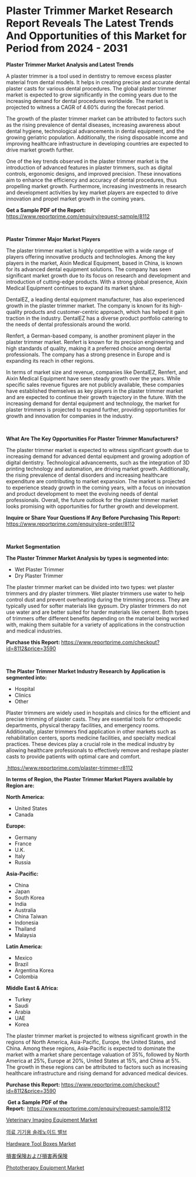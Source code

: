 <p><h1>Plaster Trimmer Market Research Report Reveals The Latest Trends And Opportunities of this Market for Period from 2024 - 2031</h1></p><p><strong>Plaster Trimmer Market Analysis and Latest Trends</strong></p>
<p><p>A plaster trimmer is a tool used in dentistry to remove excess plaster material from dental models. It helps in creating precise and accurate dental plaster casts for various dental procedures. The global plaster trimmer market is expected to grow significantly in the coming years due to the increasing demand for dental procedures worldwide. The market is projected to witness a CAGR of 4.60% during the forecast period.</p><p>The growth of the plaster trimmer market can be attributed to factors such as the rising prevalence of dental diseases, increasing awareness about dental hygiene, technological advancements in dental equipment, and the growing geriatric population. Additionally, the rising disposable income and improving healthcare infrastructure in developing countries are expected to drive market growth further.</p><p>One of the key trends observed in the plaster trimmer market is the introduction of advanced features in plaster trimmers, such as digital controls, ergonomic designs, and improved precision. These innovations aim to enhance the efficiency and accuracy of dental procedures, thus propelling market growth. Furthermore, increasing investments in research and development activities by key market players are expected to drive innovation and propel market growth in the coming years.</p></p>
<p><strong>Get a Sample PDF of the Report:&nbsp;</strong> <a href="https://www.reportprime.com/enquiry/request-sample/8112">https://www.reportprime.com/enquiry/request-sample/8112</a></p>
<p>&nbsp;</p>
<p><strong>Plaster Trimmer Major Market Players</strong></p>
<p><p>The plaster trimmer market is highly competitive with a wide range of players offering innovative products and technologies. Among the key players in the market, Aixin Medical Equipment, based in China, is known for its advanced dental equipment solutions. The company has seen significant market growth due to its focus on research and development and introduction of cutting-edge products. With a strong global presence, Aixin Medical Equipment continues to expand its market share.</p><p>DentalEZ, a leading dental equipment manufacturer, has also experienced growth in the plaster trimmer market. The company is known for its high-quality products and customer-centric approach, which has helped it gain traction in the industry. DentalEZ has a diverse product portfolio catering to the needs of dental professionals around the world.</p><p>Renfert, a German-based company, is another prominent player in the plaster trimmer market. Renfert is known for its precision engineering and high standards of quality, making it a preferred choice among dental professionals. The company has a strong presence in Europe and is expanding its reach in other regions.</p><p>In terms of market size and revenue, companies like DentalEZ, Renfert, and Aixin Medical Equipment have seen steady growth over the years. While specific sales revenue figures are not publicly available, these companies have established themselves as key players in the plaster trimmer market and are expected to continue their growth trajectory in the future. With the increasing demand for dental equipment and technology, the market for plaster trimmers is projected to expand further, providing opportunities for growth and innovation for companies in the industry.</p></p>
<p>&nbsp;</p>
<p><strong>What Are The Key Opportunities For Plaster Trimmer Manufacturers?</strong></p>
<p><p>The plaster trimmer market is expected to witness significant growth due to increasing demand for advanced dental equipment and growing adoption of digital dentistry. Technological advancements, such as the integration of 3D printing technology and automation, are driving market growth. Additionally, the rising prevalence of dental disorders and increasing healthcare expenditure are contributing to market expansion. The market is projected to experience steady growth in the coming years, with a focus on innovation and product development to meet the evolving needs of dental professionals. Overall, the future outlook for the plaster trimmer market looks promising with opportunities for further growth and development.</p></p>
<p><strong>Inquire or Share Your Questions If Any Before Purchasing This Report:</strong> <a href="https://www.reportprime.com/enquiry/pre-order/8112">https://www.reportprime.com/enquiry/pre-order/8112</a></p>
<p>&nbsp;</p>
<p><strong>Market Segmentation</strong></p>
<p><strong>The Plaster Trimmer Market Analysis by types is segmented into:</strong></p>
<p><ul><li>Wet Plaster Trimmer</li><li>Dry Plaster Trimmer</li></ul></p>
<p><p>The plaster trimmer market can be divided into two types: wet plaster trimmers and dry plaster trimmers. Wet plaster trimmers use water to help control dust and prevent overheating during the trimming process. They are typically used for softer materials like gypsum. Dry plaster trimmers do not use water and are better suited for harder materials like cement. Both types of trimmers offer different benefits depending on the material being worked with, making them suitable for a variety of applications in the construction and medical industries.</p></p>
<p><strong>Purchase this Report:&nbsp;</strong><a href="https://www.reportprime.com/checkout?id=8112&price=3590">https://www.reportprime.com/checkout?id=8112&price=3590</a></p>
<p>&nbsp;</p>
<p><strong>The Plaster Trimmer Market Industry Research by Application is segmented into:</strong></p>
<p><ul><li>Hospital</li><li>Clinics</li><li>Other</li></ul></p>
<p><p>Plaster trimmers are widely used in hospitals and clinics for the efficient and precise trimming of plaster casts. They are essential tools for orthopedic departments, physical therapy facilities, and emergency rooms. Additionally, plaster trimmers find application in other markets such as rehabilitation centers, sports medicine facilities, and specialty medical practices. These devices play a crucial role in the medical industry by allowing healthcare professionals to effectively remove and reshape plaster casts to provide patients with optimal care and comfort.</p></p>
<p><a href="https://www.reportprime.com/plaster-trimmer-r8112">&nbsp;https://www.reportprime.com/plaster-trimmer-r8112</a></p>
<p><strong>In terms of Region, the Plaster Trimmer Market Players available by Region are:</strong></p>
<p>
    <p> <strong> North America: </strong>
        <ul>
            <li>United States</li>
            <li>Canada</li>
        </ul>
        </p> 
    <p> <strong> Europe: </strong>
        <ul>
            <li>Germany</li>
            <li>France</li>
            <li>U.K.</li>
            <li>Italy</li>
            <li>Russia</li>
        </ul>
        </p> 
    <p> <strong> Asia-Pacific: </strong>
        <ul>
            <li>China</li>
            <li>Japan</li>
            <li>South Korea</li>
            <li>India</li>
            <li>Australia</li>
            <li>China Taiwan</li>
            <li>Indonesia</li>
            <li>Thailand</li>
            <li>Malaysia</li>
        </ul>
        </p> 
    <p> <strong> Latin America: </strong>
        <ul>
            <li>Mexico</li>
            <li>Brazil</li>
            <li>Argentina Korea</li>
            <li>Colombia</li>
        </ul>
        </p> 
    <p> <strong> Middle East & Africa: </strong>
        <ul>
            <li>Turkey</li>
            <li>Saudi</li>
            <li>Arabia</li>
            <li>UAE</li>
            <li>Korea</li>
        </ul>
    </p>
    </p>
<p><p>The plaster trimmer market is projected to witness significant growth in the regions of North America, Asia-Pacific, Europe, the United States, and China. Among these regions, Asia-Pacific is expected to dominate the market with a market share percentage valuation of 35%, followed by North America at 25%, Europe at 20%, United States at 15%, and China at 5%. The growth in these regions can be attributed to factors such as increasing healthcare infrastructure and rising demand for advanced medical devices.</p></p>
<p><strong>Purchase this Report: </strong><a href="https://www.reportprime.com/checkout?id=8112&price=3590">https://www.reportprime.com/checkout?id=8112&price=3590</a></p>
<p>&nbsp;<strong>Get a Sample PDF of the Report:&nbsp;&nbsp;</strong><a href="https://www.reportprime.com/enquiry/request-sample/8112">https://www.reportprime.com/enquiry/request-sample/8112</a></p>
<p><strong></strong></p>
<p><p><a href="https://github.com/beatblasta/Market-Research-Report-List-3/blob/main/veterinary-imaging-equipment-market.md">Veterinary Imaging Equipment Market</a></p><p><a href="https://github.com/Penelolack456456/Market-Research-Report-List-1/blob/main/858784772838.md">의료 기기용 솔레노이드 밸브</a></p><p><a href="https://www.linkedin.com/pulse/analyzing-hardware-tool-boxes-market-global-industry-perspective-dlkpe">Hardware Tool Boxes Market</a></p><p><a href="https://github.com/cbigkbh02719/Market-Research-Report-List-2/blob/main/180822777002.md">損害保険および損害再保険</a></p><p><a href="https://github.com/shotows/Market-Research-Report-List-2/blob/main/phototherapy-equipment-market.md">Phototherapy Equipment Market</a></p></p>
